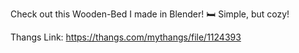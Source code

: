 Check out this Wooden-Bed I made in Blender! 🛏️ Simple, but cozy!

Thangs Link: https://thangs.com/mythangs/file/1124393
